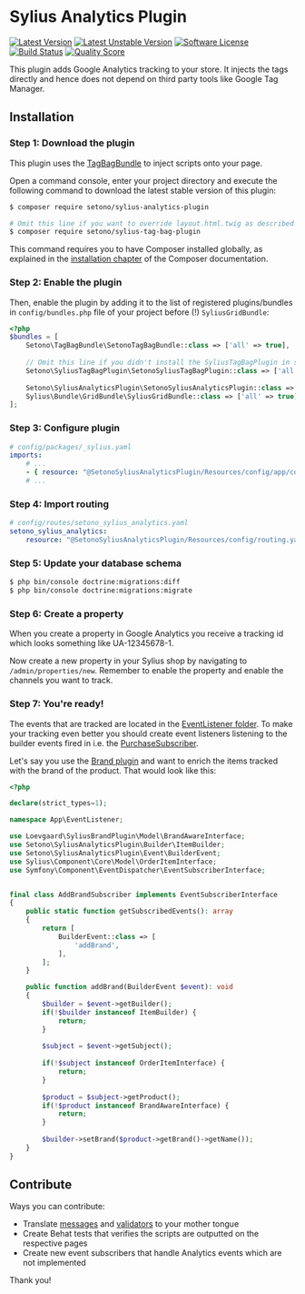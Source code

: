 # Sylius Analytics Plugin

[![Latest Version][ico-version]][link-packagist]
[![Latest Unstable Version][ico-unstable-version]][link-packagist]
[![Software License][ico-license]](LICENSE)
[![Build Status][ico-github-actions]][link-github-actions]
[![Quality Score][ico-code-quality]][link-code-quality]

This plugin adds Google Analytics tracking to your store. It injects the tags directly
and hence does not depend on third party tools like Google Tag Manager.

## Installation

### Step 1: Download the plugin

This plugin uses the [TagBagBundle](https://github.com/Setono/TagBagBundle) to inject scripts onto your page.

Open a command console, enter your project directory and execute the following command to download the latest stable version of this plugin:

```bash
$ composer require setono/sylius-analytics-plugin

# Omit this line if you want to override layout.html.twig as described at https://github.com/Setono/TagBagBundle#usage
$ composer require setono/sylius-tag-bag-plugin

```

This command requires you to have Composer installed globally, as explained in the [installation chapter](https://getcomposer.org/doc/00-intro.md) of the Composer documentation.


### Step 2: Enable the plugin

Then, enable the plugin by adding it to the list of registered plugins/bundles
in `config/bundles.php` file of your project before (!) `SyliusGridBundle`:

```php
<?php
$bundles = [
    Setono\TagBagBundle\SetonoTagBagBundle::class => ['all' => true],
    
    // Omit this line if you didn't install the SyliusTagBagPlugin in step 1
    Setono\SyliusTagBagPlugin\SetonoSyliusTagBagPlugin::class => ['all' => true],
    
    Setono\SyliusAnalyticsPlugin\SetonoSyliusAnalyticsPlugin::class => ['all' => true],
    Sylius\Bundle\GridBundle\SyliusGridBundle::class => ['all' => true],
];
```

### Step 3: Configure plugin

```yaml
# config/packages/_sylius.yaml
imports:
    # ...
    - { resource: "@SetonoSyliusAnalyticsPlugin/Resources/config/app/config.yaml" }
    # ...
```

### Step 4: Import routing

```yaml
# config/routes/setono_sylius_analytics.yaml
setono_sylius_analytics:
    resource: "@SetonoSyliusAnalyticsPlugin/Resources/config/routing.yaml"
```

### Step 5: Update your database schema

```bash
$ php bin/console doctrine:migrations:diff
$ php bin/console doctrine:migrations:migrate
```

### Step 6: Create a property
When you create a property in Google Analytics you receive a tracking id which looks something like UA-12345678-1.

Now create a new property in your Sylius shop by navigating to `/admin/properties/new`.
Remember to enable the property and enable the channels you want to track. 

### Step 7: You're ready!
The events that are tracked are located in the [EventListener folder](src/EventListener).
To make your tracking even better you should create event listeners listening to the 
builder events fired in i.e. the [PurchaseSubscriber](src/EventListener/PurchaseSubscriber.php).

Let's say you use the [Brand plugin](https://github.com/loevgaard/SyliusBrandPlugin) and want to enrich the items
tracked with the brand of the product. That would look like this:

```php
<?php

declare(strict_types=1);

namespace App\EventListener;

use Loevgaard\SyliusBrandPlugin\Model\BrandAwareInterface;
use Setono\SyliusAnalyticsPlugin\Builder\ItemBuilder;
use Setono\SyliusAnalyticsPlugin\Event\BuilderEvent;
use Sylius\Component\Core\Model\OrderItemInterface;
use Symfony\Component\EventDispatcher\EventSubscriberInterface;


final class AddBrandSubscriber implements EventSubscriberInterface
{
    public static function getSubscribedEvents(): array
    {
        return [
            BuilderEvent::class => [
                'addBrand',
            ],
        ];
    }

    public function addBrand(BuilderEvent $event): void
    {
        $builder = $event->getBuilder();
        if(!$builder instanceof ItemBuilder) {
            return;
        }
        
        $subject = $event->getSubject();
        
        if(!$subject instanceof OrderItemInterface) {
            return;
        }
        
        $product = $subject->getProduct();
        if(!$product instanceof BrandAwareInterface) {
            return;
        }
        
        $builder->setBrand($product->getBrand()->getName());
    }
}

```

## Contribute
Ways you can contribute:
* Translate [messages](src/Resources/translations/messages.en.yaml) and [validators](src/Resources/translations/validators.en.yaml) to your mother tongue
* Create Behat tests that verifies the scripts are outputted on the respective pages
* Create new event subscribers that handle Analytics events which are not implemented

Thank you!

[ico-version]: https://poser.pugx.org/setono/sylius-analytics-plugin/v/stable
[ico-unstable-version]: https://poser.pugx.org/setono/sylius-analytics-plugin/v/unstable
[ico-license]: https://poser.pugx.org/setono/sylius-analytics-plugin/license
[ico-github-actions]: https://github.com/Setono/SyliusAnalyticsPlugin/workflows/Build/badge.svg
[ico-code-quality]: https://img.shields.io/scrutinizer/g/Setono/SyliusAnalyticsPlugin.svg

[link-packagist]: https://packagist.org/packages/setono/sylius-analytics-plugin
[link-github-actions]: https://github.com/Setono/SyliusAnalyticsPlugin/actions
[link-code-quality]: https://scrutinizer-ci.com/g/Setono/SyliusAnalyticsPlugin
